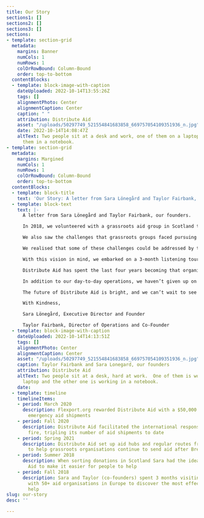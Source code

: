 ```yaml
---
title: Our Story
sections1: []
sections2: []
sections3: []
sections:
- template: section-grid
  metadata:
    margins: Banner
    numCols: 1
    numRows: 1
    colOrRowBound: Column-Bound
    order: top-to-bottom
  contentBlocks:
  - template: block-image-with-caption
    dateUploaded: 2022-10-14T13:55:26Z
    tags: []
    alignmentPhoto: Center
    alignmentCaption: Center
    caption: " "
    attribution: Distribute Aid
    asset: "/uploads/50297749_521554841683858_669757054109351936_n.jpg"
    date: 2022-10-14T14:08:47Z
    altText: Two people sit at a desk and work, one of them on a laptop and one of
      them in a notebook.
- template: section-grid
  metadata:
    margins: Margined
    numCols: 1
    numRows: 1
    colOrRowBound: Column-Bound
    order: top-to-bottom
  contentBlocks:
  - template: block-title
    text: 'Our Story: A letter from Sara Lönegård and Taylor Fairbank, our founders.'
  - template: block-text
    text: |-
      A letter from Sara Lönegård and Taylor Fairbank, our founders.

      In 2018, we volunteered with a grassroots aid group in Scotland that gathered second-hand donations and sent them out to refugee aid groups a few times a year. We witnessed firsthand what can be accomplished when communities come together to protect the dignity of marginalised people around the world. We met passionate humanitarians working hard to respond to crises and transport aid to people whose basic needs weren’t being met. We saw the advantages that grassroots aid organisations have over larger organisations: they’re enthusiastic, nimble, diverse, and extremely adept at galvanizing their local communities to get involved.

      We also saw the challenges that grassroots groups faced pursuing their missions. Successfully moving humanitarian aid large distances between countries is complicated and requires real logistical expertise, which can be hard to come by. Sending groups with aid to donate (like the one we worked with) don’t have time to reach out to tens of direct aid groups in different countries to find an aid recipient with enough warehouse space. On the other side, receiving groups that serve beneficiaries directly don’t have the time or resources to contact tens of sending groups to try to source aid. And organisations all over the network face challenges with long-term planning, given the high turnover of volunteers and the unpredictability of geopolitical events that cause human migration. During our time in Scotland, we wondered what would be necessary to assist this network in meeting these challenges.

      We realised that some of these challenges could be addressed by taking advantage of the scale of the network as a whole. In other words, we started thinking about how we could bring together the best of small-scale grassroots organising with the benefits that result from scale: greater logistics knowledge, more numerous network connections, easier long-term planning, and additional leverage over the price of shipping. Our vision was to build an online platform for aid groups to communicate needs, form new connections, and improve the effectiveness of aid supply chains.

      With this vision in mind, we embarked on a 3-month listening tour to meet with as many grassroots organisations as possible across Europe. This step was absolutely critical to the formation of our organisation; it helped us to gain a better understanding of what the needs of aid organisations are and what feedback they had on our idea. The aid groups we met with during our listening tour liked our idea for an online platform long-term, but they also told us that a centralising layer connecting all of the independent aid groups in the network was more pressing. They needed more immediate support with sourcing, matching, and delivering aid, and they could benefit from an organisation that could see the bigger picture and move aid to wherever it was needed most.

      Distribute Aid has spent the last four years becoming that organisation. In the beginning, groups we’d visited on our listening tour began to reach out to us to inquire about where to send aid or where to source aid. We connected groups where necessary and began to organise shipments for them. Over time, our network grew, both in size and geographical scope. So too did our capabilities and services. We now connect and empower more groups in more regions than ever before. The total value of goods we ship has increased 4x each year since 2019, culminating in our delivery of $14 million (retail value) worth of aid in fiscal year 2022. Along the way, we have developed solutions to complex logistical challenges, like when we published an open-source guide for exporting humanitarian aid from the UK after Brexit or the time we opened up shipping routes to Lebanon. We have also formalised our understanding of humanitarian needs within our network through a quarterly needs assessment survey and report. Today, Distribute Aid powers aid supply chains, connects communities, empowers humanitarians, and uses all of these abilities to respond to crises around the globe.

      In addition to our day-to-day operations, we haven’t given up on building an online platform! We continue to build a platform that will allow us to automate some of the processes we’ve developed, increase our capacity, and scale the solutions we’ve created to other humanitarian challenges around the world. The platform will be so much better and more encompassing than it would have been in 2019 because we have spent four years developing logistics expertise, aid network relationships, and crisis response experience. We now feel confident that we can build a platform that will truly support the needs of our partners.

      The future of Distribute Aid is bright, and we can’t wait to see what it holds!

      With Kindness,

      Sara Lönegård, Executive Director and Founder

      Taylor Fairbank, Director of Operations and Co-Founder
  - template: block-image-with-caption
    dateUploaded: 2022-10-14T14:13:51Z
    tags: []
    alignmentPhoto: Center
    alignmentCaption: Center
    asset: "/uploads/50297749_521554841683858_669757054109351936_n.jpg"
    caption: Taylor Fairbank and Sara Lonegard, our founders
    attribution: Distribute Aid
    altText: Two people sit at a desk, hard at work.  One of them is working on a
      laptop and the other one is working in a notebook.
    date: 
  - template: timeline
    timelineItems:
    - period: March 2020
      description: Flexport.org rewarded Distribute Aid with a $50,000 grant to provide
        emergency aid shipments
    - period: Fall 2020
      description: Distribute Aid facilitated the international response to the Moria
        fire, tripling its number of aid shipments to date
    - period: Spring 2021
      description: Distribute Aid set up aid hubs and regular routes from the U.K.
        to help grassroots organisations continue to send aid after Brexit.
    - period: Summer 2018
      description: When sorting donations in Scotland Sara had the idea for Distribute
        Aid to make it easier for people to help
    - period: Fall 2018
      description: Sara and Taylor (co-founders) spent 3 months visiting and volunteering
        with 50+ aid organisations in Europe to discover the most effective ways to
        help
slug: our-story
desc: ''

---
```

